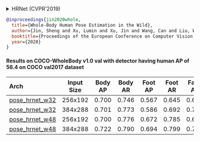 <!-- [ALGORITHM] -->

<details>
<summary>HRNet (CVPR'2019)</summary>

```bibtex
@inproceedings{sun2019deep,
  title={Deep high-resolution representation learning for human pose estimation},
  author={Sun, Ke and Xiao, Bin and Liu, Dong and Wang, Jingdong},
  booktitle={Proceedings of the IEEE conference on computer vision and pattern recognition},
  pages={5693--5703},
  year={2019}
}
```

</details>

<!-- [DATASET] -->

```bibtex
@inproceedings{jin2020whole,
  title={Whole-Body Human Pose Estimation in the Wild},
  author={Jin, Sheng and Xu, Lumin and Xu, Jin and Wang, Can and Liu, Wentao and Qian, Chen and Ouyang, Wanli and Luo, Ping},
  booktitle={Proceedings of the European Conference on Computer Vision (ECCV)},
  year={2020}
}
```

#### Results on COCO-WholeBody v1.0 val with detector having human AP of 56.4 on COCO val2017 dataset

| Arch  | Input Size | Body AP | Body AR | Foot AP | Foot AR | Face AP | Face AR  | Hand AP | Hand AR | Whole AP | Whole AR | ckpt | log |
| :---- | :--------: | :-----: | :-----: | :-----: | :-----: | :-----: | :------: | :-----: | :-----: | :------: |:-------: |:------: | :------: |
| [pose_hrnet_w32](/configs/wholebody/2d_kpt_sview_rgb_img/topdown_heatmap/coco-wholebody/hrnet_w32_coco_wholebody_256x192.py)  | 256x192 | 0.700 | 0.746 | 0.567 | 0.645 | 0.637 | 0.688 | 0.473 | 0.546 | 0.553 | 0.626 | [ckpt](https://download.openmmlab.com/mmpose/top_down/hrnet/hrnet_w32_coco_wholebody_256x192-853765cd_20200918.pth) | [log](https://download.openmmlab.com/mmpose/top_down/hrnet/hrnet_w32_coco_wholebody_256x192_20200918.log.json) |
| [pose_hrnet_w32](/configs/wholebody/2d_kpt_sview_rgb_img/topdown_heatmap/coco-wholebody/hrnet_w32_coco_wholebody_384x288.py)  | 384x288 | 0.701 | 0.773 | 0.586 | 0.692 | 0.727 | 0.783 | 0.516 | 0.604 | 0.586 | 0.674 | [ckpt](https://download.openmmlab.com/mmpose/top_down/hrnet/hrnet_w32_coco_wholebody_384x288-78cacac3_20200922.pth) | [log](https://download.openmmlab.com/mmpose/top_down/hrnet/hrnet_w32_coco_wholebody_384x288_20200922.log.json) |
| [pose_hrnet_w48](/configs/wholebody/2d_kpt_sview_rgb_img/topdown_heatmap/coco-wholebody/hrnet_w48_coco_wholebody_256x192.py)  | 256x192 | 0.700 | 0.776 | 0.672 | 0.785 | 0.656 | 0.743 | 0.534 | 0.639 | 0.579 | 0.681 | [ckpt](https://download.openmmlab.com/mmpose/top_down/hrnet/hrnet_w48_coco_wholebody_256x192-643e18cb_20200922.pth) | [log](https://download.openmmlab.com/mmpose/top_down/hrnet/hrnet_w48_coco_wholebody_256x192_20200922.log.json) |
| [pose_hrnet_w48](/configs/wholebody/2d_kpt_sview_rgb_img/topdown_heatmap/coco-wholebody/hrnet_w48_coco_wholebody_384x288.py)  | 384x288 | 0.722 | 0.790 | 0.694 | 0.799 | 0.777 | 0.834 | 0.587 | 0.679 | 0.631 | 0.716 | [ckpt](https://download.openmmlab.com/mmpose/top_down/hrnet/hrnet_w48_coco_wholebody_384x288-6e061c6a_20200922.pth) | [log](https://download.openmmlab.com/mmpose/top_down/hrnet/hrnet_w48_coco_wholebody_384x288_20200922.log.json) |
